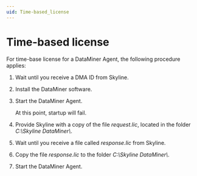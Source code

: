 ```yaml
---
uid: Time-based_license
---
```


# Time-based license

For time-base license for a DataMiner Agent, the following procedure applies:

1. Wait until you receive a DMA ID from Skyline.

1. Install the DataMiner software.

1. Start the DataMiner Agent.

   At this point, startup will fail.

1. Provide Skyline with a copy of the file *request.lic*, located in the folder *C:\\Skyline DataMiner\\*.

1. Wait until you receive a file called *response.lic* from Skyline.

1. Copy the file *response.lic* to the folder *C:\\Skyline DataMiner\\*.

1. Start the DataMiner Agent.
